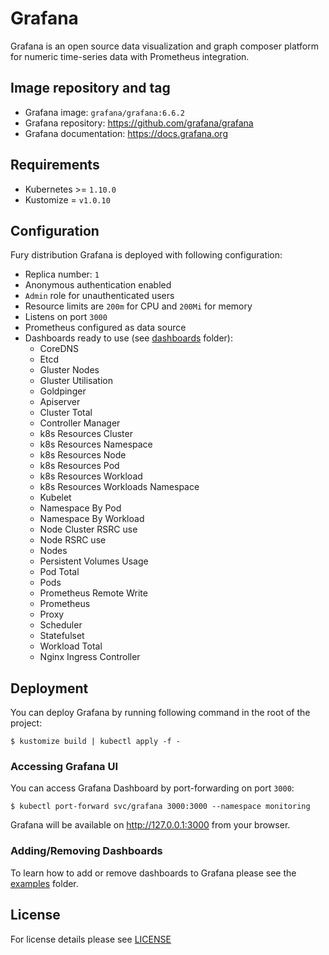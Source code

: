 # Grafana

Grafana is an open source data visualization and graph composer platform for
numeric time-series data with Prometheus integration.


## Image repository and tag

* Grafana image: `grafana/grafana:6.6.2`
* Grafana repository: https://github.com/grafana/grafana
* Grafana documentation: https://docs.grafana.org


## Requirements

- Kubernetes >= `1.10.0`
- Kustomize = `v1.0.10`



## Configuration

Fury distribution Grafana is deployed with following configuration:
- Replica number: `1`
- Anonymous authentication enabled
- `Admin` role for unauthenticated users
- Resource limits are `200m` for CPU and `200Mi` for memory
- Listens on port `3000`
- Prometheus configured as data source
- Dashboards ready to use (see [dashboards](dashboards) folder):
   * CoreDNS
   * Etcd
   * Gluster Nodes
   * Gluster Utilisation
   * Goldpinger
   * Apiserver
   * Cluster Total
   * Controller Manager
   * k8s Resources Cluster
   * k8s Resources Namespace
   * k8s Resources Node
   * k8s Resources Pod
   * k8s Resources Workload
   * k8s Resources Workloads Namespace
   * Kubelet
   * Namespace By Pod
   * Namespace By Workload
   * Node Cluster RSRC use
   * Node RSRC use
   * Nodes
   * Persistent Volumes Usage
   * Pod Total
   * Pods
   * Prometheus Remote Write
   * Prometheus
   * Proxy
   * Scheduler
   * Statefulset
   * Workload Total
   * Nginx Ingress Controller



## Deployment

You can deploy Grafana by running following command in the root of the project:

```shell
$ kustomize build | kubectl apply -f -
```


### Accessing Grafana UI

You can access Grafana Dashboard by port-forwarding on port `3000`:

```shell
$ kubectl port-forward svc/grafana 3000:3000 --namespace monitoring
```

Grafana will be available on http://127.0.0.1:3000 from your browser.


### Adding/Removing Dashboards

To learn how to add or remove dashboards to Grafana please see the
[examples](../../examples) folder.


## License

For license details please see [LICENSE](https://sighup.io/fury/license)
